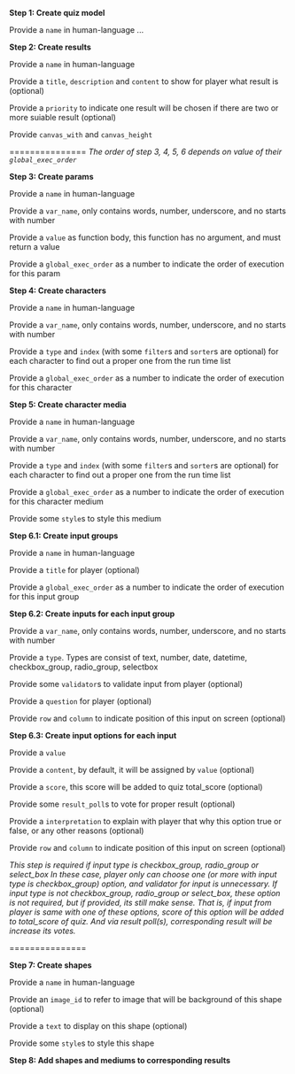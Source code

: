 **Step 1: Create quiz model**

Provide a `name` in human-language
...

**Step 2: Create results**


Provide a `name` in human-language

Provide a `title`, `description` and `content` to show for player what result is (optional)

Provide a `priority` to indicate one result will be chosen if there are two or more suiable result (optional)

Provide `canvas_with` and `canvas_height`
    
===============
_The order of step 3, 4, 5, 6 depends on value of their `global_exec_order`_

**Step 3: Create params**

Provide a `name` in human-language

Provide a `var_name`, only contains words, number, underscore, and no starts with number

Provide a `value` as function body, this function has no argument, and must return a value

Provide a `global_exec_order` as a number to indicate the order of execution for this param
	
**Step 4: Create characters**

Provide a `name` in human-language

Provide a `var_name`, only contains words, number, underscore, and no starts with number

Provide a `type` and `index` (with some `filter`s and `sorter`s are optional) for each character to find out a proper one from the run time list

Provide a `global_exec_order` as a number to indicate the order of execution for this character

**Step 5: Create character media**

Provide a `name` in human-language

Provide a `var_name`, only contains words, number, underscore, and no starts with number

Provide a `type` and `index` (with some `filter`s and `sorter`s are optional) for each character to find out a proper one from the run time list

Provide a `global_exec_order` as a number to indicate the order of execution for this character medium

Provide some `style`s to style this medium
	
**Step 6.1: Create input groups**

Provide a `name` in human-language

Provide a `title` for player (optional)

Provide a `global_exec_order` as a number to indicate the order of execution for this input group
	
**Step 6.2: Create inputs for each input group**

Provide a `var_name`, only contains words, number, underscore, and no starts with number

Provide a `type`. Types are consist of text, number, date, datetime, checkbox_group, radio_group, selectbox

Provide some `validator`s to validate input from player (optional)

Provide a `question` for player (optional)

Provide `row` and `column` to indicate position of this input on screen (optional)
	
**Step 6.3: Create input options for each input**

Provide a `value`

Provide a `content`, by default, it will be assigned by `value` (optional)

Provide a `score`, this score will be added to quiz total_score (optional)

Provide some `result_poll`s to vote for proper result (optional)

Provide a `interpretation` to explain with player that why this option true or false, or any other reasons (optional)

Provide `row` and `column` to indicate position of this input on screen (optional)

_This step is required if input type is checkbox_group, radio_group or select_box
In these case, player only can choose one (or more with input type is checkbox_group) option, and validator for input is unnecessary.
If input type is not checkbox_group, radio_group or select_box, these option is not required, but if provided, its still make sense.
That is, if input from player is same with one of these options, score of this option will be added to total_score of quiz.
And via result poll(s), corresponding result will be increase its votes._
    
===============
	
**Step 7: Create shapes**

Provide a `name` in human-language

Provide an `image_id` to refer to image that will be background of this shape (optional)

Provide a `text` to display on this shape (optional)

Provide some `style`s to style this shape

**Step 8: Add shapes and mediums to corresponding results**
